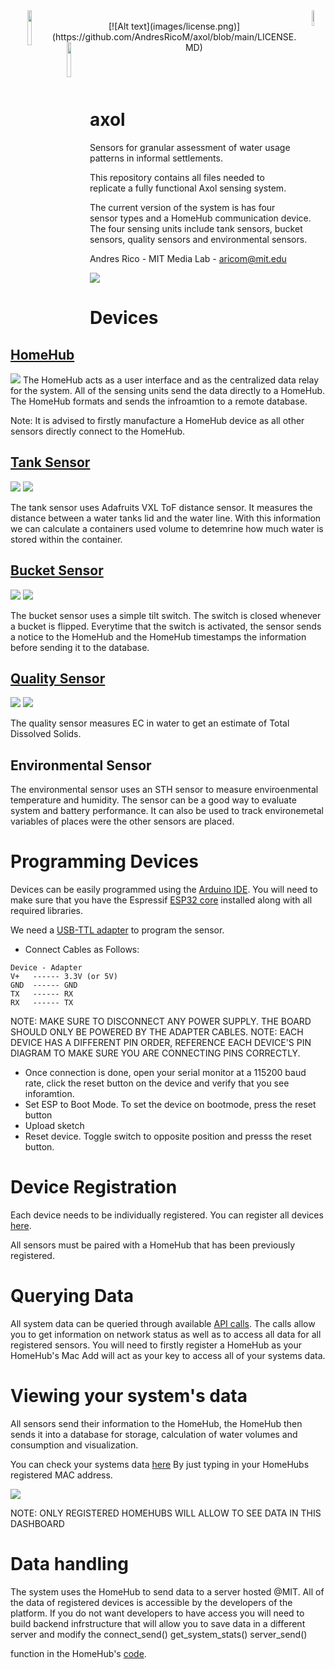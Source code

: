 <div align="center">
      <img src="images/CS_logo_w.png" align="left" width="12%">
      <img src="images/homehubaxol.png" align="right" width="8%"><br>
      [![Alt text](images/license.png)](https://github.com/AndresRicoM/axol/blob/main/LICENSE.MD)
      <img src="images/license.png" href="https://github.com/AndresRicoM/axol/blob/main/LICENSE.MD" align="left" width="12%">

</div><br><br><br>

<h1> axol </h1>

Sensors for granular assessment of water usage patterns in informal settlements.

This repository contains all files needed to replicate a fully functional Axol sensing system.

The current version of the system is has four sensor types and a HomeHub communication device. The four sensing units include tank sensors, bucket sensors, quality sensors and environmental sensors.

Andres Rico - MIT Media Lab - <aricom@mit.edu>

<img src="images/axol_system.jpeg">

<h1>Devices</h1>


<h2><a href="https://github.com/AndresRicoM/axol/tree/main/homehub">HomeHub</a></h2>
<img src="images/homehub.jpeg">
The HomeHub acts as a user interface and as the centralized data relay for the system. All of the sensing units send the data directly to a HomeHub. The HomeHub formats and sends the infroamtion to a remote database. 

Note: It is advised to firstly manufacture a HomeHub device as all other sensors directly connect to the HomeHub. 

<h2><a href="https://github.com/AndresRicoM/axol/tree/main/sensors/tank_sensor">Tank Sensor</a></h2>

<p align="left">
      <img src="images/tank_sensor.jpeg" >
      <img src="images/tank_icon.jpeg">
</p>

The tank sensor uses Adafruits VXL ToF distance sensor. It measures the distance between a water tanks lid and the water line. With this information we can calculate a containers used volume to detemrine how much water is stored within the container. 

<h2><a href="https://github.com/AndresRicoM/axol/tree/main/sensors/bucket_sensor">Bucket Sensor</a></h2>
<p align="left">
      <img src="images/bucket_sensor.jpeg" >
      <img src="images/bucket_icon.jpeg">
</p>

The bucket sensor uses a simple tilt switch. The switch is closed whenever a bucket is flipped. Everytime that the switch is activated, the sensor sends a notice to the HomeHub and the HomeHub timestamps the information before sending it to the database. 

<h2><a href="https://github.com/AndresRicoM/axol/tree/main/sensors/water_quality_sensor">Quality Sensor</a></h2>

<p align="left">
      <img src="images/quality_sensor.jpeg" >
      <img src="images/quality_icon.jpeg">
</p>

The quality sensor measures EC in water to get an estimate of Total Dissolved Solids. 


<h2>Environmental Sensor</h2>
The environmental sensor uses an STH sensor to measure enviroenmental temperature and humidity. The sensor can be a good way to evaluate system and battery performance. It can also be used to track environemetal variables of places were the other sensors are placed. 

<h1>Programming Devices</h1>

Devices can be easily programmed using the [Arduino IDE](https://www.arduino.cc/en/software). You will need to make sure that you have the Espressif [ESP32 core](https://github.com/espressif/arduino-esp32) installed along with all required libraries. 

We need a [USB-TTL adapter](https://duckduckgo.com/?q=USB-TTL+adapter&atb=v313-1&iax=images&ia=images) to program the sensor. 

- Connect Cables as Follows:

```
Device - Adapter
V+   ------ 3.3V (or 5V)
GND  ------ GND
TX   ------ RX
RX   ------ TX
```

NOTE: MAKE SURE TO DISCONNECT ANY POWER SUPPLY. THE BOARD SHOULD ONLY BE POWERED BY THE ADAPTER CABLES. 
NOTE: EACH DEVICE HAS A DIFFERENT PIN ORDER, REFERENCE EACH DEVICE'S PIN DIAGRAM TO MAKE SURE YOU ARE CONNECTING PINS CORRECTLY. 

- Once connection is done, open your serial monitor at a 115200 baud rate, click the reset button on the device and verify that you see inforamtion. 
- Set ESP to Boot Mode. To set the device on bootmode, press the reset button
- Upload sketch 
- Reset device. Toggle switch to opposite position and presss the reset button. 

<h1>Device Registration</h1>

Each device needs to be individually registered. You can register all devices [here](http://blindspot.media.mit.edu/homehubweb/registration.html). 

All sensors must be paired with a HomeHub that has been previously registered. 

<h1>Querying Data</h1>

All system data can be queried through available [API calls](https://github.com/AndresRicoM/axol/wiki/API-Documentation). The calls allow you to get information on network status as well as to access all data for all registered sensors. You will need to firstly register a HomeHub as your HomeHub's Mac Add will act as your key to access all of your systems data.

<h1>Viewing your system's data </h1>

All sensors send their information to the HomeHub, the HomeHub then sends it into a database for storage, calculation of water volumes and consumption and visualization. 

You can check your systems data [here](http://blindspot.media.mit.edu/homehubweb/status_check.html)
By just typing in your HomeHubs registered MAC address. 

<img src="images/dashupdate.gif">

NOTE: ONLY REGISTERED HOMEHUBS WILL ALLOW TO SEE DATA IN THIS DASHBOARD


<h1>Data handling</h1>

The system uses the HomeHub to send data to a server hosted @MIT. All of the data of registered devices is accessible by the developers of the platform. If you do not want developers to have access you will need to build backend infrstructure that will allow you to save data in a different server and modify the 
   connect_send() 
   get_system_stats()
   server_send() 
   
function in the HomeHub's <a href="https://github.com/AndresRicoM/axol/blob/main/homehub/code/cs_homehub.ino">code</a>. 

